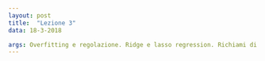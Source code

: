```yaml
---
layout: post
title:  "Lezione 3"
data: 18-3-2018

args: Overfitting e regolazione. Ridge e lasso regression. Richiami di probabilità. La regola di Bayes. Inferenza bayesiana. Massima verosimiglianza.
---
```


